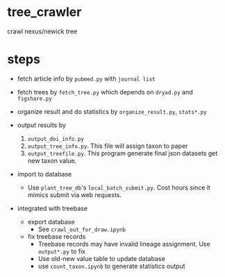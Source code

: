 # tree_crawler
crawl nexus/newick tree
# steps
- fetch article info by `pubmed.py` with `journal list`
- fetch trees by `fetch_tree.py` which depends on `dryad.py` and `figshare.py`
- organize result and do statistics by `organize_result.py`, `stats*.py`
- output results by 
  1. `output_doi_info.py`
  2. `output_tree_info.py`. This file will assign taxon to paper
  3. `output_treefile.py`. This program generate final json datasets
get new taxon value.
- import to database
 
  - Use `plant_tree_db`'s  `local_batch_submit.py`. Cost hours since it mimics
  submit via web requests.
- integrated with treebase
  - export database
    - See `crawl_out_for_draw.ipynb`
  - fix treebase records
    - Treebase records may have invalid lineage assignment. Use `output*.py` to
    fix
    - Use old-new value table to update database
    - use `count_taxon.ipynb` to generate statistics output
  
